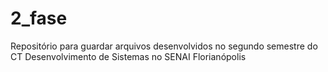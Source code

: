# 2_fase
Repositório para guardar arquivos desenvolvidos no segundo semestre do CT Desenvolvimento de Sistemas no SENAI Florianópolis 
